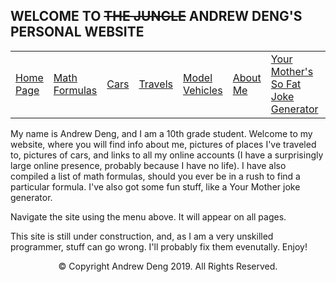 ## WELCOME TO ~~THE JUNGLE~~ ANDREW DENG'S PERSONAL WEBSITE
<table>
  <tr>
    <td><a href="(./index)">Home Page</a></td>
    <td><a href="(./math-formulas "Math Formulas")">Math Formulas</a></td>
    <td><a href="(./cars/cars "Cars")">Cars</a></td>
    <td><a href="(./travel/travel "Travels")">Travels</a></td>
    <td><a href="(./models/models "Models")">Model Vehicles</a></td>
    <td><a href="(./aboutme "About Me")">About Me</a></td>
    <td><a href="(./Your Mother Generator "Yo mama so fat...")">Your Mother's So Fat Joke Generator</a></td>
    <td><a href="(./Pickup Line Generator "Pickup Lines")">Pickup Line Generators</a></td>
    <td><a href="(./index "Home Page")">Home Page</a></td>
    <td><a href="(./index "Home Page")">Home Page</a></td>
  </tr>
</table>

My name is Andrew Deng, and I am a 10th grade student. Welcome to my website, where you will find info about me, pictures of places I've traveled to, pictures of cars, and links to all my online accounts (I have a surprisingly large online presence, probably because I have no life). I have also compiled a list of math formulas, should you ever be in a rush to find a particular formula. I've also got some fun stuff, like a Your Mother joke generator.

Navigate the site using the menu above. It will appear on all pages.

This site is still under construction, and, as I am a very unskilled programmer, stuff can go wrong. I'll probably fix them evenutally. Enjoy!


<p align="center"> © Copyright Andrew Deng 2019. All Rights Reserved. </p>
